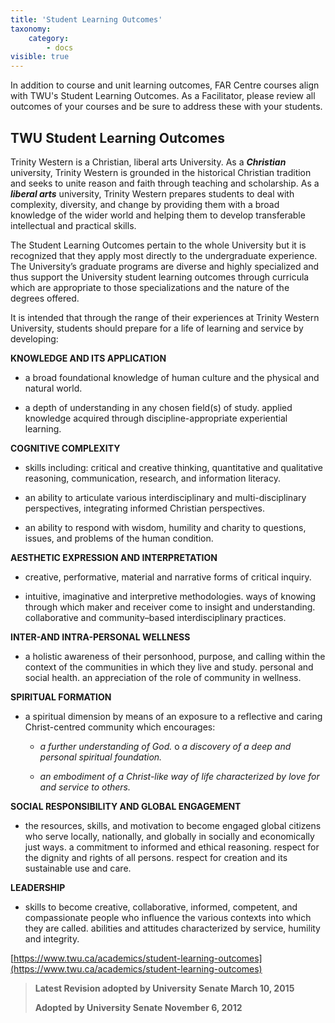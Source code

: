 ```yaml
---
title: 'Student Learning Outcomes'
taxonomy:
    category:
        - docs
visible: true
---
```


In addition to course and unit learning outcomes, FAR Centre courses align with TWU's Student Learning Outcomes. As a Facilitator, please review all outcomes of your courses and be sure to address these with your students.

## TWU Student Learning Outcomes

Trinity Western is a Christian, liberal arts University. As a
***Christian*** university, Trinity Western is grounded in the
historical Christian tradition and seeks to unite reason and faith
through teaching and scholarship. As a ***liberal arts*** university,
Trinity Western prepares students to deal with complexity, diversity,
and change by providing them with a broad knowledge of the wider world
and helping them to develop transferable intellectual and practical
skills.

The Student Learning Outcomes pertain to the whole University but it is
recognized that they apply most directly to the undergraduate
experience. The University’s graduate programs are diverse and highly
specialized and thus support the University student learning outcomes
through curricula which are appropriate to those specializations and the
nature of the degrees offered.

It is intended that through the range of their experiences at Trinity
Western University, students should prepare for a life of learning and
service by developing:

**KNOWLEDGE AND ITS APPLICATION**

  - a broad foundational knowledge of human culture and the physical and
    natural world.

  - a depth of understanding in any chosen field(s) of study. applied
    knowledge acquired through discipline-appropriate experiential
    learning.

**COGNITIVE COMPLEXITY**

  - skills including: critical and creative thinking, quantitative and
    qualitative reasoning, communication, research, and information
    literacy.

  - an ability to articulate various interdisciplinary and
    multi-disciplinary perspectives, integrating informed Christian
    perspectives.

  - an ability to respond with wisdom, humility and charity to
    questions, issues, and problems of the human condition.

**AESTHETIC EXPRESSION AND INTERPRETATION**

  - creative, performative, material and narrative forms of critical
    inquiry.

  - intuitive, imaginative and interpretive methodologies. ways of
    knowing through which maker and receiver come to insight and
    understanding. collaborative and community–based interdisciplinary
    practices.

**INTER-AND INTRA-PERSONAL WELLNESS**

  - a holistic awareness of their personhood, purpose, and calling
    within the context of the communities in which they live and study.
    personal and social health. an appreciation of the role of community
    in wellness.

**SPIRITUAL FORMATION**

  - a spiritual dimension by means of an exposure to a reflective and
    caring Christ-centred community which encourages:

      - *a further understanding of God.* o *a discovery of a deep and
        personal spiritual foundation.*

      - *an embodiment of a Christ-like way of life characterized by
        love for and service to others.*

**SOCIAL RESPONSIBILITY AND GLOBAL ENGAGEMENT**

  - the resources, skills, and motivation to become engaged global
    citizens who serve locally, nationally, and globally in socially and
    economically just ways. a commitment to informed and ethical
    reasoning. respect for the dignity and rights of all persons.
    respect for creation and its sustainable use and care.

**LEADERSHIP**

  - skills to become creative, collaborative, informed, competent, and
    compassionate people who influence the various contexts into which
    they are called. abilities and attitudes characterized by service,
    humility and integrity.

[https://www.twu.ca/academics/student-learning-outcomes](https://www.twu.ca/academics/student-learning-outcomes)

> **Latest Revision adopted by University Senate March 10, 2015**
>
> **Adopted by University Senate November 6, 2012**

